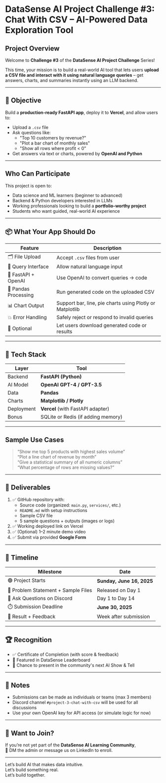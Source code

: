 # DataSense AI Project Challenge #3: Chat With CSV – AI-Powered Data Exploration Tool  


## Project Overview

Welcome to **Challenge #3** of the **DataSense AI Project Challenge** Series!

This time, your mission is to build a real-world AI tool that lets users **upload a CSV file and interact with it using natural language queries** – get answers, charts, and summaries instantly using an LLM backend.

---

## 🎯 Objective

Build a **production-ready FastAPI app**, deploy it to **Vercel**, and allow users to:

- Upload a `.csv` file
- Ask questions like:  
  - "Top 10 customers by revenue?"
  - "Plot a bar chart of monthly sales"
  - "Show all rows where profit < 0"
- Get answers via text or charts, powered by **OpenAI and Python**

---

##  Who Can Participate

This project is open to:
- Data science and ML learners (beginner to advanced)
- Backend & Python developers interested in LLMs
- Working professionals looking to build a **portfolio-worthy project**
- Students who want guided, real-world AI experience

---

## 📦 What Your App Should Do

| Feature | Description |
|--------|-------------|
| 🗂 File Upload | Accept `.csv` files from user |
| 💬 Query Interface | Allow natural language input |
| 🤖 FastAPI + OpenAI | Use OpenAI to convert queries → code |
| 🧮 Pandas Processing | Run generated code on the uploaded CSV |
| 📊 Chart Output | Support bar, line, pie charts using Plotly or Matplotlib |
| 💥 Error Handling | Safely reject or respond to invalid queries |
| 📁 Optional | Let users download generated code or results

---

## 🔧 Tech Stack

| Layer | Tool |
|-------|------|
| Backend | **FastAPI (Python)** |
| AI Model | **OpenAI GPT-4 / GPT-3.5** |
| Data | **Pandas** |
| Charts | **Matplotlib / Plotly** |
| Deployment | **Vercel** (with FastAPI adapter) |
| Bonus | SQLite or Redis (if adding memory)

---

## Sample Use Cases

> “Show me top 5 products with highest sales volume”  
> “Plot a line chart of revenue by month”  
> “Give a statistical summary of all numeric columns”  
> “What percentage of rows are missing values?”

---

## 📂 Deliverables

1. ✅ GitHub repository with:
   - Source code (organized: `main.py`, `services/`, etc.)
   - `README.md` with setup instructions
   - Sample CSV file
   - 5 sample questions + outputs (images or logs)
2. ✅ Working deployed link on Vercel
3. ✅ (Optional) 1–2 minute demo video
4. ✅ Submit via provided **Google Form**

---

## 📅 Timeline

| Milestone | Date |
|----------|------|
| 🟢 Project Starts | **Sunday, June 16, 2025** |
| 📁 Problem Statement + Sample Files | Released on Day 1 |
| 🧠 Ask Questions on Discord | Day 1 to Day 14 |
| ⏱️ Submission Deadline | **June 30, 2025** |
| 🧾 Result + Feedback | Week after submission

---

## 🏆 Recognition

- ✅ Certificate of Completion (with score & feedback)
- 🥇 Featured in DataSense Leaderboard
- 🧠 Chance to present in the community's next AI Show & Tell

---

## 📌 Notes

- Submissions can be made as individuals or teams (max 3 members)
- Discord channel `#project-3-chat-with-csv` will be used for all discussions
- Use your own OpenAI key for API access (or simulate logic for now)

---

## 💬 Want to Join?

If you’re not yet part of the **DataSense AI Learning Community**,  
📲 DM the admin or message us on LinkedIn to enroll.

---

Let’s build AI that makes data intuitive.  
Let’s build something real.  
Let’s build together.

